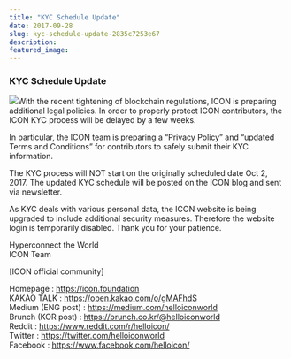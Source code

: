 ```yaml
---
title: "KYC Schedule Update"
date: 2017-09-28
slug: kyc-schedule-update-2835c7253e67
description:
featured_image:
---
```


### KYC Schedule Update

![](https://cdn-images-1.medium.com/max/800/1*v-IUoANvuEFPHL986kF40A.png)With the recent tightening of blockchain regulations, ICON is preparing additional legal policies. In order to properly protect ICON contributors, the ICON KYC process will be delayed by a few weeks.

In particular, the ICON team is preparing a “Privacy Policy” and “updated Terms and Conditions” for contributors to safely submit their KYC information.

The KYC process will NOT start on the originally scheduled date Oct 2, 2017. The updated KYC schedule will be posted on the ICON blog and sent via newsletter.

As KYC deals with various personal data, the ICON website is being upgraded to include additional security measures. Therefore the website login is temporarily disabled. Thank you for your patience.

Hyperconnect the World  
ICON Team

[ICON official community]

Homepage : <https://icon.foundation>  
KAKAO TALK : <https://open.kakao.com/o/gMAFhdS>  
Medium (ENG post) : <https://medium.com/helloiconworld>  
Brunch (KOR post) : <https://brunch.co.kr/@helloiconworld>  
Reddit : <https://www.reddit.com/r/helloicon/>  
Twitter : <https://twitter.com/helloiconworld>  
Facebook : <https://www.facebook.com/helloicon/>

